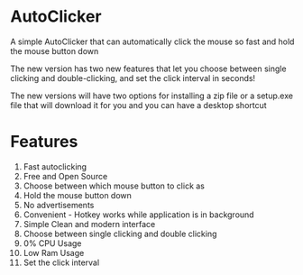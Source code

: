 # AutoClicker

A simple AutoClicker that can automatically click the mouse so fast and hold the mouse button down <br />

The new version has two new features that let you choose between single clicking and double-clicking, and set the click interval in seconds!

The new versions will have two options for installing a zip file or a setup.exe file that will download it for you and you can have a desktop shortcut

# Features

1. Fast autoclicking
2. Free and Open Source <br />
3. Choose between which mouse button to click as <br />
4. Hold the mouse button down <br />
5. No advertisements <br />
6. Convenient - Hotkey works while application is in background <br />
7. Simple Clean and modern interface <br />
8. Choose between single clicking and double clicking <br />
9. 0% CPU Usage <br />
10. Low Ram Usage <br />
11. Set the click interval
